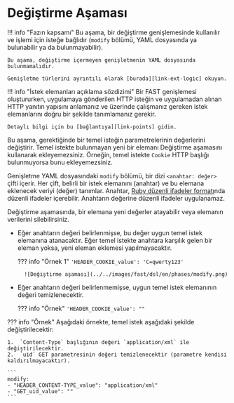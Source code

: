 [link-points]:          points/intro.md
[link-ruby-regexp]:     http://ruby-doc.org/core-2.6.1/doc/regexp_rdoc.html
[link-ext-logic]:       logic.md

[img-modify]:           ../../images/fast/dsl/common/phases/modify.png

# Değiştirme Aşaması

!!! info "Fazın kapsamı"
    Bu aşama, bir değiştirme genişlemesinde kullanılır ve işlemi için isteğe bağlıdır (`modify` bölümü, YAML dosyasında ya bulunabilir ya da bulunmayabilir).

    Bu aşama, değiştirme içermeyen genişletmenin YAML dosyasında bulunmamalıdır.
    
    Genişletme türlerini ayrıntılı olarak [burada][link-ext-logic] okuyun.

!!! info "İstek elemanları açıklama sözdizimi"
    Bir FAST genişlemesi oluştururken, uygulamaya gönderilen HTTP isteğin ve uygulamadan alınan HTTP yanıtın yapısını anlamanız ve üzerinde çalışmanız gereken istek elemanlarını doğru bir şekilde tanımlamanız gerekir. 

    Detaylı bilgi için bu [bağlantıya][link-points] gidin.
 
Bu aşama, gerektiğinde bir temel isteğin parametrelerinin değerlerini değiştirir. Temel istekte bulunmayan yeni bir elemanı Değiştirme aşamasını kullanarak ekleyemezsiniz. Örneğin, temel istekte `Cookie` HTTP başlığı bulunmuyorsa bunu ekleyemezsiniz.

Genişletme YAML dosyasındaki `modify` bölümü, bir dizi `<anahtar: değer>` çifti içerir. Her çift, belirli bir istek elemanını (anahtar) ve bu elemana eklenecek veriyi (değer) tanımlar. Anahtar, [Ruby düzenli ifadeler formatı][link-ruby-regexp]nda düzenli ifadeler içerebilir. Anahtarın değerine düzenli ifadeler uygulanamaz.

Değiştirme aşamasında, bir elemana yeni değerler atayabilir veya elemanın verilerini silebilirsiniz.

* Eğer anahtarın değeri belirlenmişse, bu değer uygun temel istek elemanına atanacaktır. Eğer temel istekte anahtara karşılık gelen bir eleman yoksa, yeni eleman eklemesi yapılmayacaktır.
    
    ??? info "Örnek 1"
        `'HEADER_COOKIE_value': 'C=qwerty123'`

        ![Değiştirme aşaması](../../images/fast/dsl/en/phases/modify.png)

* Eğer anahtarın değeri belirlenmemişse, uygun temel istek elemanının değeri temizlenecektir.
    
    ??? info "Örnek"
        `'HEADER_COOKIE_value': ""`

??? info "Örnek"
    Aşağıdaki örnekte, temel istek aşağıdaki şekilde değiştirilecektir:

    1.  `Content-Type` başlığının değeri `application/xml` ile değiştirilecektir.
    2.  `uid` GET parametresinin değeri temizlenecektir (parametre kendisi kaldırılmayacaktır).

    ```
    modify:
    - "HEADER_CONTENT-TYPE_value": "application/xml"
    - "GET_uid_value": ""
    ```